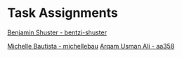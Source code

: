 # Task Assignments
[Benjamin Shuster - bentzi-shuster](./bentzi-shuster.md)


[Michelle Bautista - michellebau](./michellebau.md)
[Arqam Usman Ali - aa358](./aa358.md)
